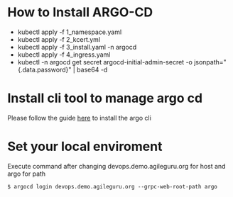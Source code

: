 # How to Install ARGO-CD

* kubectl apply -f 1_namespace.yaml
* kubectl apply -f 2_kcert.yml
* kubectl apply -f 3_install.yaml -n argocd
* kubectl apply -f 4_ingress.yaml
* kubectl -n argocd get secret argocd-initial-admin-secret -o jsonpath="{.data.password}" | base64 -d

# Install cli tool to manage argo cd

Please follow the guide [here](https://argo-cd.readthedocs.io/en/stable/cli_installation/) to install the argo cli

# Set your local enviroment 

Execute command after changing devops.demo.agileguru.org for host and argo for path

    $ argocd login devops.demo.agileguru.org --grpc-web-root-path argo


